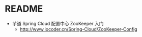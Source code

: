 # README

- 芋道 Spring Cloud 配置中心 ZooKeeper 入门
    - <http://www.iocoder.cn/Spring-Cloud/ZooKeeper-Config>
